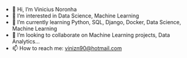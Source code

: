 - 👋 Hi, I’m Vinicius Noronha 
- 👀 I’m interested in Data Science, Machine Learning
- 🌱 I’m currently learning Python, SQL, Django, Docker, Data Science, Machine Learning
- 💞️ I’m looking to collaborate on Machine Learning projects, Data Analytics...
- 📫 How to reach me: vinizn90@hotmail.com

<!---
Vinizn90/Vinizn90 is a ✨ special ✨ repository because its `README.md` (this file) appears on your GitHub profile.
You can click the Preview link to take a look at your changes.
--->
